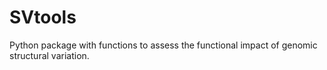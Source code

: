 # SVtools
Python package with functions to assess the functional impact of genomic structural variation.
